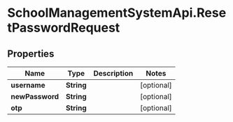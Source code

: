 # SchoolManagementSystemApi.ResetPasswordRequest

## Properties
Name | Type | Description | Notes
------------ | ------------- | ------------- | -------------
**username** | **String** |  | [optional] 
**newPassword** | **String** |  | [optional] 
**otp** | **String** |  | [optional] 
